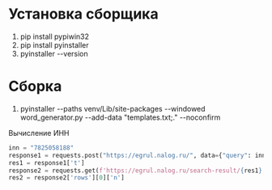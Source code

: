 # Установка сборщика

1. pip install pypiwin32
1. pip install pyinstaller
1. pyinstaller --version

# Сборка

1. pyinstaller --paths venv/Lib/site-packages --windowed word_generator.py --add-data "templates.txt;." --noconfirm


Вычисление ИНН

```python
inn = "7825058188"
response1 = requests.post("https://egrul.nalog.ru/", data={"query": inn}).json()
res1 = response1['t']
response2 = requests.get(f'https://egrul.nalog.ru/search-result/{res1}').json()
res2 = response2['rows'][0]['n']
```
